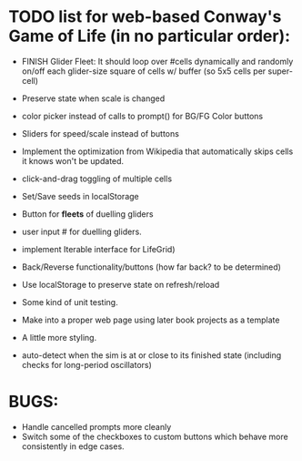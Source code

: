 # TODO list for web-based Conway's Game of Life (in no particular order):

* FINISH Glider Fleet: It should loop over #cells dynamically and randomly on/off each glider-size square of cells w/ buffer (so 5x5 cells per super-cell)

* Preserve state when scale is changed
* color picker instead of calls to prompt() for BG/FG Color buttons
* Sliders for speed/scale instead of buttons
* Implement the optimization from Wikipedia that automatically skips cells it knows won't be updated.
* click-and-drag toggling of multiple cells
* Set/Save seeds in localStorage
* Button for **fleets** of duelling gliders 
* user input # for duelling gliders.
* implement Iterable interface for LifeGrid)
* Back/Reverse functionality/buttons (how far back? to be determined)
* Use localStorage to preserve state on refresh/reload
* Some kind of unit testing. 
* Make into a proper web page using later book projects as a template
* A little more styling.
* auto-detect when the sim is at or close to its finished state (including checks for long-period oscillators)

# BUGS:

* Handle cancelled prompts more cleanly
* Switch some of the checkboxes to custom buttons which behave more consistently in edge cases.

